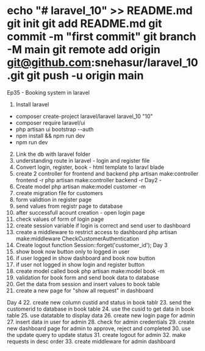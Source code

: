 echo "# laravel_10" >> README.md
git init
git add README.md
git commit -m "first commit"
git branch -M main
git remote add origin git@github.com:snehasur/laravel_10.git
git push -u origin main
============================
Ep35 - Booking system in laravel
1. Install laravel 
 - composer create-project laravel/laravel laravel_10 "10"
 - composer require laravel/ui 
 - php artisan ui bootstrap --auth
 - npm install && npm run dev
 - npm run dev
2. Link the db with laravel folder
3. understanding route in laravel - login and register file
4. Convert login, register, book - html template to laravl blade
5. create 2 controller for frontend and backend
 php artisan make:controller frontend -r
 php artisan make:controller backend -r
Day2 - 
6. Create model
 php artisan make:model customer -m
7. create migration file for customers
8. form validtion in register page
9. send values from registr page to database
10. after successfull acount creation - open login page
11. check values of form of login page
12. create session variable if login is correct and send user to dashboard
13. create a middleware to restrict access to dashboard
 php artisan make:middleware CheckCustomerAuthentication
14. Create logout function
        Session::forget('customer_id');
Day 3
15. show book now button only to logged in user
16. if user logged in show dashboard and book now button
17. if user not logged in show login and register button
18. create model called book
 php artisan make:model book -m
19. validation for book form and send book data to database
20. Get the data from session and insert values to book table
21. create a new page for "show all request" in dashboard

Day 4
22. create new column custid and status in book tablr
23. send the customerid to database in book table
24. use the cusid to get data in book table
25. use datatable to display data
26. create new login page for admin
27. insert data in user for admin
28. check for admin credentials
29. create new dashboard page for admin to approve, reject and completed
30. use the update query to update status
31. create logout for admin
32. make requests in desc order
33. create middleware for admin dashboard